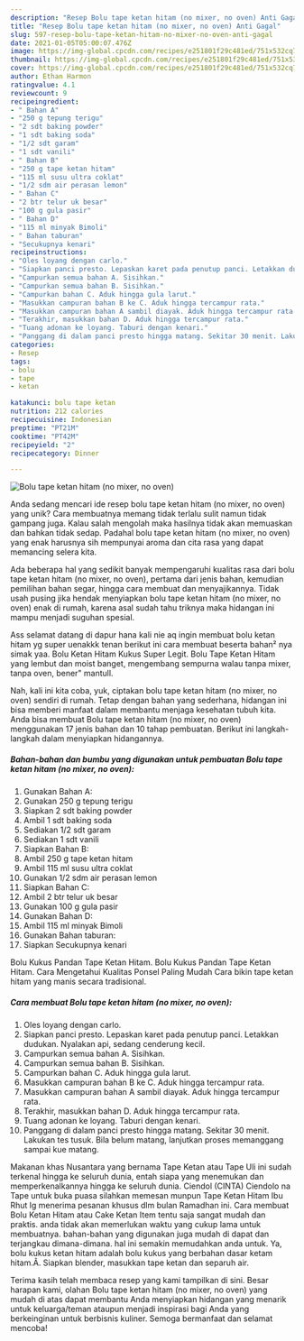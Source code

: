 ```yaml
---
description: "Resep Bolu tape ketan hitam (no mixer, no oven) Anti Gagal"
title: "Resep Bolu tape ketan hitam (no mixer, no oven) Anti Gagal"
slug: 597-resep-bolu-tape-ketan-hitam-no-mixer-no-oven-anti-gagal
date: 2021-01-05T05:00:07.476Z
image: https://img-global.cpcdn.com/recipes/e251801f29c481ed/751x532cq70/bolu-tape-ketan-hitam-no-mixer-no-oven-foto-resep-utama.jpg
thumbnail: https://img-global.cpcdn.com/recipes/e251801f29c481ed/751x532cq70/bolu-tape-ketan-hitam-no-mixer-no-oven-foto-resep-utama.jpg
cover: https://img-global.cpcdn.com/recipes/e251801f29c481ed/751x532cq70/bolu-tape-ketan-hitam-no-mixer-no-oven-foto-resep-utama.jpg
author: Ethan Harmon
ratingvalue: 4.1
reviewcount: 9
recipeingredient:
- " Bahan A"
- "250 g tepung terigu"
- "2 sdt baking powder"
- "1 sdt baking soda"
- "1/2 sdt garam"
- "1 sdt vanili"
- " Bahan B"
- "250 g tape ketan hitam"
- "115 ml susu ultra coklat"
- "1/2 sdm air perasan lemon"
- " Bahan C"
- "2 btr telur uk besar"
- "100 g gula pasir"
- " Bahan D"
- "115 ml minyak Bimoli"
- " Bahan taburan"
- "Secukupnya kenari"
recipeinstructions:
- "Oles loyang dengan carlo."
- "Siapkan panci presto. Lepaskan karet pada penutup panci. Letakkan dudukan. Nyalakan api, sedang cenderung kecil."
- "Campurkan semua bahan A. Sisihkan."
- "Campurkan semua bahan B. Sisihkan."
- "Campurkan bahan C. Aduk hingga gula larut."
- "Masukkan campuran bahan B ke C. Aduk hingga tercampur rata."
- "Masukkan campuran bahan A sambil diayak. Aduk hingga tercampur rata."
- "Terakhir, masukkan bahan D. Aduk hingga tercampur rata."
- "Tuang adonan ke loyang. Taburi dengan kenari."
- "Panggang di dalam panci presto hingga matang. Sekitar 30 menit. Lakukan tes tusuk. Bila belum matang, lanjutkan proses memanggang sampai kue matang."
categories:
- Resep
tags:
- bolu
- tape
- ketan

katakunci: bolu tape ketan 
nutrition: 212 calories
recipecuisine: Indonesian
preptime: "PT21M"
cooktime: "PT42M"
recipeyield: "2"
recipecategory: Dinner

---
```



![Bolu tape ketan hitam (no mixer, no oven)](https://img-global.cpcdn.com/recipes/e251801f29c481ed/751x532cq70/bolu-tape-ketan-hitam-no-mixer-no-oven-foto-resep-utama.jpg)

Anda sedang mencari ide resep bolu tape ketan hitam (no mixer, no oven) yang unik? Cara membuatnya memang tidak terlalu sulit namun tidak gampang juga. Kalau salah mengolah maka hasilnya tidak akan memuaskan dan bahkan tidak sedap. Padahal bolu tape ketan hitam (no mixer, no oven) yang enak harusnya sih mempunyai aroma dan cita rasa yang dapat memancing selera kita.

Ada beberapa hal yang sedikit banyak mempengaruhi kualitas rasa dari bolu tape ketan hitam (no mixer, no oven), pertama dari jenis bahan, kemudian pemilihan bahan segar, hingga cara membuat dan menyajikannya. Tidak usah pusing jika hendak menyiapkan bolu tape ketan hitam (no mixer, no oven) enak di rumah, karena asal sudah tahu triknya maka hidangan ini mampu menjadi suguhan spesial.

Ass selamat datang di dapur hana kali nie aq ingin membuat bolu ketan hitam yg super uenakkk tenan berikut ini cara membuat beserta bahan² nya simak yaa. Bolu Ketan Hitam Kukus Super Legit. Bolu Tape Ketan Hitam yang lembut dan moist banget, mengembang sempurna walau tanpa mixer, tanpa oven, bener&#34; mantull.


Nah, kali ini kita coba, yuk, ciptakan bolu tape ketan hitam (no mixer, no oven) sendiri di rumah. Tetap dengan bahan yang sederhana, hidangan ini bisa memberi manfaat dalam membantu menjaga kesehatan tubuh kita. Anda bisa membuat Bolu tape ketan hitam (no mixer, no oven) menggunakan 17 jenis bahan dan 10 tahap pembuatan. Berikut ini langkah-langkah dalam menyiapkan hidangannya.

<!--inarticleads1-->

##### Bahan-bahan dan bumbu yang digunakan untuk pembuatan Bolu tape ketan hitam (no mixer, no oven):

1. Gunakan  Bahan A:
1. Gunakan 250 g tepung terigu
1. Siapkan 2 sdt baking powder
1. Ambil 1 sdt baking soda
1. Sediakan 1/2 sdt garam
1. Sediakan 1 sdt vanili
1. Siapkan  Bahan B:
1. Ambil 250 g tape ketan hitam
1. Ambil 115 ml susu ultra coklat
1. Gunakan 1/2 sdm air perasan lemon
1. Siapkan  Bahan C:
1. Ambil 2 btr telur uk besar
1. Gunakan 100 g gula pasir
1. Gunakan  Bahan D:
1. Ambil 115 ml minyak Bimoli
1. Gunakan  Bahan taburan:
1. Siapkan Secukupnya kenari


Bolu Kukus Pandan Tape Ketan Hitam. Bolu Kukus Pandan Tape Ketan Hitam. Cara Mengetahui Kualitas Ponsel Paling Mudah Cara bikin tape ketan hitam yang manis secara tradisional. 

<!--inarticleads2-->

##### Cara membuat Bolu tape ketan hitam (no mixer, no oven):

1. Oles loyang dengan carlo.
1. Siapkan panci presto. Lepaskan karet pada penutup panci. Letakkan dudukan. Nyalakan api, sedang cenderung kecil.
1. Campurkan semua bahan A. Sisihkan.
1. Campurkan semua bahan B. Sisihkan.
1. Campurkan bahan C. Aduk hingga gula larut.
1. Masukkan campuran bahan B ke C. Aduk hingga tercampur rata.
1. Masukkan campuran bahan A sambil diayak. Aduk hingga tercampur rata.
1. Terakhir, masukkan bahan D. Aduk hingga tercampur rata.
1. Tuang adonan ke loyang. Taburi dengan kenari.
1. Panggang di dalam panci presto hingga matang. Sekitar 30 menit. Lakukan tes tusuk. Bila belum matang, lanjutkan proses memanggang sampai kue matang.


Makanan khas Nusantara yang bernama Tape Ketan atau Tape Uli ini sudah terkenal hingga ke seluruh dunia, entah siapa yang menemukan dan memperkenalkannya hingga ke seluruh dunia. Ciendol (CINTA) Ciendolo na Tape untuk buka puasa silahkan memesan munpun Tape Ketan Hitam Ibu Rhut lg menerima pesanan khusus dlm bulan Ramadhan ini. Cara membuat Bolu Ketan Hitam atau Cake Ketan Item tentu saja sangat mudah dan praktis. anda tidak akan memerlukan waktu yang cukup lama untuk membuatnya. bahan-bahan yang digunakan juga mudah di dapat dan terjangkau dimana-dimana. hal ini semakin memudahkan anda untuk. Ya, bolu kukus ketan hitam adalah bolu kukus yang berbahan dasar ketam hitam.Â. Siapkan blender, masukkan tape ketan dan separuh air. 

Terima kasih telah membaca resep yang kami tampilkan di sini. Besar harapan kami, olahan Bolu tape ketan hitam (no mixer, no oven) yang mudah di atas dapat membantu Anda menyiapkan hidangan yang menarik untuk keluarga/teman ataupun menjadi inspirasi bagi Anda yang berkeinginan untuk berbisnis kuliner. Semoga bermanfaat dan selamat mencoba!
